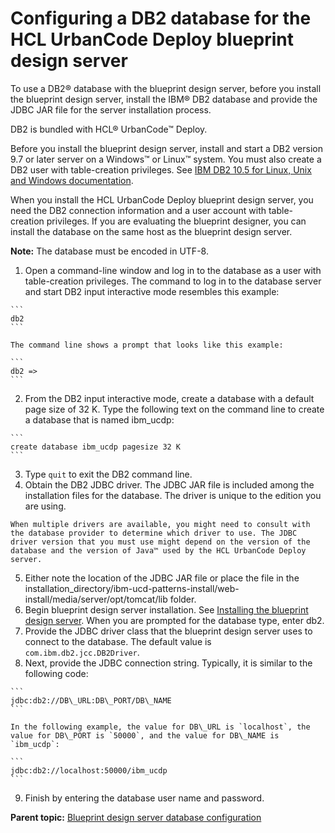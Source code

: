 # Configuring a DB2 database for the HCL UrbanCode Deploy blueprint design server

To use a DB2® database with the blueprint design server, before you install the blueprint design server, install the IBM® DB2 database and provide the JDBC JAR file for the server installation process.

DB2 is bundled with HCL® UrbanCode™ Deploy.

Before you install the blueprint design server, install and start a DB2 version 9.7 or later server on a Windows™ or Linux™ system. You must also create a DB2 user with table-creation privileges. See [IBM DB2 10.5 for Linux, Unix and Windows documentation](http://www.ibm.com/support/knowledgecenter/SSEPGG_10.5.0/com.ibm.db2.luw.kc.doc/welcome.html).

When you install the HCL UrbanCode Deploy blueprint design server, you need the DB2 connection information and a user account with table-creation privileges. If you are evaluating the blueprint designer, you can install the database on the same host as the blueprint design server.

**Note:** The database must be encoded in UTF-8.

1.   Open a command-line window and log in to the database as a user with table-creation privileges. The command to log in to the database server and start DB2 input interactive mode resembles this example:

    ```
    db2
    ```

    The command line shows a prompt that looks like this example:

    ```
    db2 =>
    ```

2.   From the DB2 input interactive mode, create a database with a default page size of 32 K. Type the following text on the command line to create a database that is named ibm\_ucdp:

    ```
    create database ibm_ucdp pagesize 32 K
    ```

3.   Type `quit` to exit the DB2 command line. 
4.   Obtain the DB2 JDBC driver. The JDBC JAR file is included among the installation files for the database. The driver is unique to the edition you are using.

    When multiple drivers are available, you might need to consult with the database provider to determine which driver to use. The JDBC driver version that you must use might depend on the version of the database and the version of Java™ used by the HCL UrbanCode Deploy server.

5.   Either note the location of the JDBC JAR file or place the file in the installation\_directory/ibm-ucd-patterns-install/web-install/media/server/opt/tomcat/lib folder. 
6.   Begin blueprint design server installation. See [Installing the blueprint design server](install_server_bds.md#). When you are prompted for the database type, enter db2. 
7.   Provide the JDBC driver class that the blueprint design server uses to connect to the database. The default value is `com.ibm.db2.jcc.DB2Driver`.
8.   Next, provide the JDBC connection string. Typically, it is similar to the following code:

    ```
    jdbc:db2://DB\_URL:DB\_PORT/DB\_NAME
    ```

    In the following example, the value for DB\_URL is `localhost`, the value for DB\_PORT is `50000`, and the value for DB\_NAME is `ibm_ucdp`:

    ```
    jdbc:db2://localhost:50000/ibm_ucdp
    ```

9.   Finish by entering the database user name and password. 

**Parent topic:** [Blueprint design server database configuration](../../com.ibm.edt.doc/topics/install_database_bds_ov.md)

